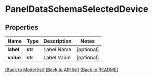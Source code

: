 # PanelDataSchemaSelectedDevice

## Properties
Name | Type | Description | Notes
------------ | ------------- | ------------- | -------------
**label** | **str** | Label Name | [optional] 
**value** | **str** | Label Value | [optional] 

[[Back to Model list]](../README.md#documentation-for-models) [[Back to API list]](../README.md#documentation-for-api-endpoints) [[Back to README]](../README.md)


